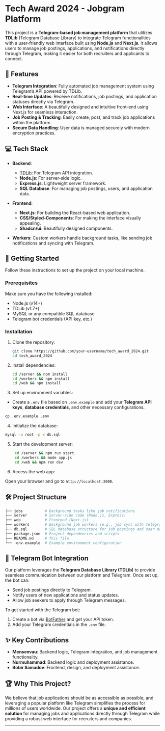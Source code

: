 # Tech Award 2024 - Jobgram Platform

This project is a **Telegram-based job management platform** that utilizes **TDLib** (Telegram Database Library) to integrate Telegram functionalities with a user-friendly web interface built using **Node.js** and **Next.js**. It allows users to manage job postings, applications, and notifications directly through Telegram, making it easier for both recruiters and applicants to connect.

## 🌟 Features

-   **Telegram Integration**: Fully automated job management system using Telegram’s API powered by TDLib.
-   **Real-time Updates**: Receive notifications, job postings, and application statuses directly via Telegram.
-   **Web Interface**: A beautifully designed and intuitive front-end using Next.js for seamless interaction.
-   **Job Posting & Tracking**: Easily create, post, and track job applications within the platform.
-   **Secure Data Handling**: User data is managed securely with modern encryption practices.

## 💻 Tech Stack

-   **Backend**:
    -   [TDLib](https://core.telegram.org/tdlib): For Telegram API integration.
    -   **Node.js**: For server-side logic.
    -   **Express.js**: Lightweight server framework.
    -   **SQL Database**: For managing job postings, users, and application data.
-   **Frontend**:

    -   **Next.js**: For building the React-based web application.
    -   **CSS/Styled-Components**: For making the interface visually appealing.
    -   **Shadcn/ui**: Beautifully designed components.

-   **Workers**: Custom workers handle background tasks, like sending job notifications and syncing with Telegram.

## 🚀 Getting Started

Follow these instructions to set up the project on your local machine.

### Prerequisites

Make sure you have the following installed:

-   Node.js (v14+)
-   TDLib (v1.7+)
-   MySQL or any compatible SQL database
-   Telegram bot credentials (API key, etc.)

### Installation

1. Clone the repository:

    ```bash
    git clone https://github.com/your-username/tech_award_2024.git
    cd tech_award_2024
    ```

2. Install dependencies:

    ```bash
    cd /server && npm install
    cd /workers && npm install
    cd /web && npm install
    ```

3. Set up environment variables:

-   Create a `.env` file based on `.env.example` and add your **Telegram API keys**, **database credentials**, and other necessary configurations.

```bash
cp .env.example .env
```

4. Initialize the database:

```bash
mysql -u root -p < db.sql
```

5. Start the development server:

    ```bash
     cd /server && npm run start
     cd /workers && node app.js
     cd /web && npm run dev
    ```

6. Access the web app:

Open your browser and go to `http://localhost:3000`.

## 🛠️ Project Structure

```bash
├── jobs          # Background tasks like job notifications
├── server        # Server-side code (Node.js, Express)
├── web           # Frontend (Next.js)
├── workers       # Background job workers (e.g., job sync with Telegram)
├── db.sql        # SQL database structure for job postings and user data
├── package.json  # Project dependencies and scripts
├── README.md     # This file
└── .env.example  # Example environment configuration
```

## 📱 Telegram Bot Integration

Our platform leverages the **Telegram Database Library (TDLib)** to provide seamless communication between our platform and Telegram. Once set up, the bot can:

-   Send job postings directly to Telegram.
-   Notify users of new applications and status updates.
-   Allow job seekers to apply through Telegram messages.

To get started with the Telegram bot:

1. Create a bot via [BotFather](https://core.telegram.org/bots#botfather) and get your API token.
2. Add your Telegram credentials in the `.env` file.

## ✨ Key Contributions

-   **Mensenvau**: Backend logic, Telegram integration, and job management functionality.
-   **Nurmuhammad**: Backend logic and deployment assistance.
-   **Bobir Samadov**: Frontend, design, and deployment assistance.

## 🏆 Why This Project?

We believe that job applications should be as accessible as possible, and leveraging a popular platform like Telegram simplifies the process for millions of users worldwide. Our project offers a **unique and efficient solution** for managing jobs and applications directly through Telegram while providing a robust web interface for recruiters and companies.

---
